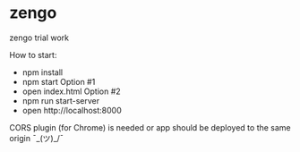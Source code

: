 # zengo
zengo trial work

How to start:
- npm install
- npm start
Option #1
- open index.html
Option #2
- npm run start-server
- open http://localhost:8000

CORS plugin (for Chrome) is needed or app should be deployed to the same origin ¯\_(ツ)_/¯
